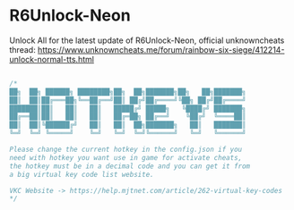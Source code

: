 # R6Unlock-Neon
Unlock All for the latest update of R6Unlock-Neon, official unknowncheats thread: https://www.unknowncheats.me/forum/rainbow-six-siege/412214-unlock-normal-tts.html

```c++

/*
██╗  ██╗ ██████╗ ████████╗██╗  ██╗███████╗██╗   ██╗███████╗
██║  ██║██╔═══██╗╚══██╔══╝██║ ██╔╝██╔════╝╚██╗ ██╔╝██╔════╝
███████║██║   ██║   ██║   █████╔╝ █████╗   ╚████╔╝ ███████╗
██╔══██║██║   ██║   ██║   ██╔═██╗ ██╔══╝    ╚██╔╝  ╚════██║
██║  ██║╚██████╔╝   ██║   ██║  ██╗███████╗   ██║   ███████║
╚═╝  ╚═╝ ╚═════╝    ╚═╝   ╚═╝  ╚═╝╚══════╝   ╚═╝   ╚══════╝

Please change the current hotkey in the config.json if you 
need with hotkey you want use in game for activate cheats, 
the hotkey must be in a decimal code and you can get it from 
a big virtual key code list website.

VKC Website -> https://help.mjtnet.com/article/262-virtual-key-codes
*/
```
